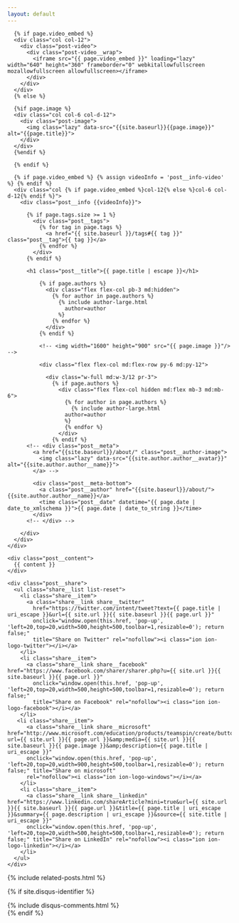 ```yaml
---
layout: default
---
```


<div class="post-head">
  <div class="container">
    <div class="row">
      
      {% if page.video_embed %}
      <div class="col col-12">
        <div class="post-video">
          <div class="post-video__wrap">
            <iframe src="{{ page.video_embed }}" loading="lazy" width="640" height="360" frameborder="0" webkitallowfullscreen mozallowfullscreen allowfullscreen></iframe>
          </div>
        </div>
      </div>
      {% else %}

      {%if page.image %}
      <div class="col col-6 col-d-12">
        <div class="post-image">
          <img class="lazy" data-src="{{site.baseurl}}{{page.image}}" alt="{{page.title}}">
        </div>
      </div>
      {%endif %}

      {% endif %}
      
      {% if page.video_embed %} {% assign videoInfo = 'post__info-video' %} {% endif %}
      <div class="col {% if page.video_embed %}col-12{% else %}col-6 col-d-12{% endif %}">
        <div class="post__info {{videoInfo}}">
  
          {% if page.tags.size >= 1 %}
            <div class="post__tags">
              {% for tag in page.tags %}
                <a href="{{ site.baseurl }}/tags#{{ tag }}" class="post__tag">{{ tag }}</a>
              {% endfor %}
            </div>
          {% endif %}
  
          <h1 class="post__title">{{ page.title | escape }}</h1>

              {% if page.authors %}
                <div class="flex flex-col pb-3 md:hidden">
                  {% for author in page.authors %}
                    {% include author-large.html
                      author=author
                    %}
                  {% endfor %}
                </div>
              {% endif %}

              <!-- <img width="1600" height="900" src="{{ page.image }}"/> -->

              <div class="flex flex-col md:flex-row py-6 md:py-12">

                <div class="w-full md:w-3/12 pr-3">
                  {% if page.authors %}
                    <div class="flex flex-col hidden md:flex mb-3 md:mb-6">
                      {% for author in page.authors %}
                        {% include author-large.html
                      author=author
                      %}
                      {% endfor %}
                    </div>
                  {% endif %}
          <!-- <div class="post__meta">
            <a href="{{site.baseurl}}/about/" class="post__author-image">
              <img class="lazy" data-src="{{site.author.author__avatar}}" alt="{{site.author.author__name}}">
            </a> -->

            <div class="post__meta-bottom">
              <a class="post__author" href="{{site.baseurl}}/about/">{{site.author.author__name}}</a>
              <time class="post__date" datetime="{{ page.date | date_to_xmlschema }}">{{ page.date | date_to_string }}</time>
            </div>
          <!-- </div> -->
  
        </div>
      </div>
    </div>
  </div>
</div>

<!-- begin post -->
<div class="container animate">

  <article class="post">

    <div class="post__content">
      {{ content }}
    </div>

    <div class="post__share">
      <ul class="share__list list-reset">
        <li class="share__item">
          <a class="share__link share__twitter"
            href="https://twitter.com/intent/tweet?text={{ page.title | uri_escape }}&url={{ site.url }}{{ site.baseurl }}{{ page.url }}"
            onclick="window.open(this.href, 'pop-up', 'left=20,top=20,width=500,height=500,toolbar=1,resizable=0'); return false;"
            title="Share on Twitter" rel="nofollow"><i class="ion ion-logo-twitter"></i></a>
        </li>
        <li class="share__item">
          <a class="share__link share__facebook" href="https://www.facebook.com/sharer/sharer.php?u={{ site.url }}{{ site.baseurl }}{{ page.url }}"
            onclick="window.open(this.href, 'pop-up', 'left=20,top=20,width=500,height=500,toolbar=1,resizable=0'); return false;"
            title="Share on Facebook" rel="nofollow"><i class="ion ion-logo-facebook"></i></a>
        </li>
       <li class="share__item">
          <a class="share__link share__microsoft" href="http://www.microsoft.com/education/products/teamspin/create/button/?url={{ site.url }}{{ page.url }}&amp;media={{ site.url }}{{ site.baseurl }}{{ page.image }}&amp;description={{ page.title | uri_escape }}"
          onclick="window.open(this.href, 'pop-up', 'left=20,top=20,width=900,height=500,toolbar=1,resizable=0'); return false;" title="Share on microsoft"
          rel="nofollow"><i class="ion ion-logo-windows"></i></a>
        </li>
        <li class="share__item">
          <a class="share__link share__linkedin" href="https://www.linkedin.com/shareArticle?mini=true&url={{ site.url }}{{ site.baseurl }}{{ page.url }}&title={{ page.title | uri_escape }}&summary={{ page.description | uri_escape }}&source={{ site.title | uri_escape }}"
          onclick="window.open(this.href, 'pop-up', 'left=20,top=20,width=500,height=500,toolbar=1,resizable=0'); return false;" title="Share on LinkedIn" rel="nofollow"><i class="ion ion-logo-linkedin"></i></a>
        </li>
      </ul>
    </div>


  </article>
</div>
<!-- end post -->

{% include related-posts.html %}

{% if site.disqus-identifier %}
  <div class="container">
    <div class="row">
      <div class="col col-12">
        {% include disqus-comments.html %} 
      </div>
    </div>
  </div>
{% endif %}